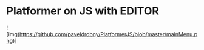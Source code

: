 # Platformer on JS with EDITOR

![img(https://github.com/paveldrobny/PlatformerJS/blob/master/mainMenu.png)]
